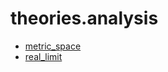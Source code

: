 theories.analysis
=================

* [metric_space](metric_space.lean)
* [real_limit](real_limit.lean)
